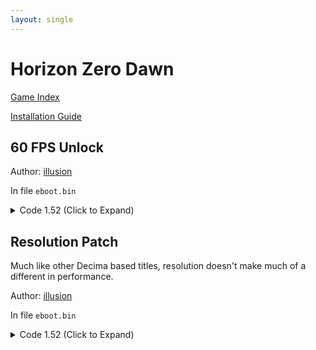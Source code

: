 ```yaml
---
layout: single
---
```


# Horizon Zero Dawn

[Game Index](/patch/#ps4)

[Installation Guide](/install-instructions/)

## 60 FPS Unlock

Author: [illusion](https://twitter.com/illusion0002)

In file `eboot.bin`

<details>
<summary>Code 1.52 (Click to Expand)</summary>

{% highlight yml %}
- game: "Horizon Zero Dawn"
  app_ver: "01.52"
  patch_ver: "1.0"
  name: "60 FPS Unlock"
  author: "illusion"
  note:
  arch: generic_orbis
  enabled: False
  patch_list:
        - [ bytes, 0x125AFB, "84" ]
{% endhighlight %}

</details>

## Resolution Patch

Much like other Decima based titles, resolution doesn't make much of a different in performance.

Author: [illusion](https://twitter.com/illusion0002)

In file `eboot.bin`

<details>
<summary>Code 1.52 (Click to Expand)</summary>

{% highlight yml %}
- game: "Horizon Zero Dawn"
  app_ver: "01.52"
  patch_ver: "1.0"
  name: "60 FPS Unlock"
  author: "illusion"
  note:
  arch: generic_orbis
  enabled: False
  patch_list:
        # base
        # 1920x1080 -> 1280x720
        - [ bytes, 0x1C74E20, "00 05 00 00 D0 02 00 00" ]
        # neo
        # 3840x2160 -> 1920x1080 // untested
        - [ bytes, 0x1C74E48, "80 07 00 00 38 04 00 00" ]
{% endhighlight %}

</details>
